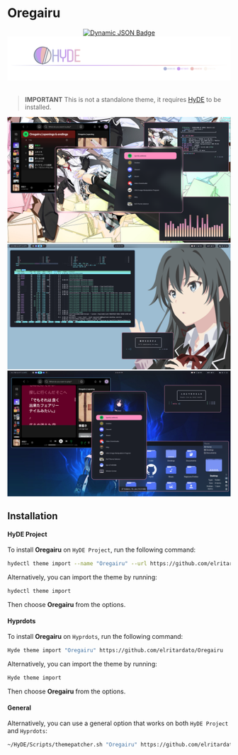 # Oregairu

<div align="center">
    <a href="https://discord.gg/AYbJ9MJez7">
        <img alt="Dynamic JSON Badge" src="https://img.shields.io/badge/dynamic/json?url=https%3A%2F%2Fdiscordapp.com%2Fapi%2Finvites%2FmT5YqjaJFh%3Fwith_counts%3Dtrue&query=%24.approximate_member_count&suffix=%20members&style=for-the-badge&logo=discord&logoSize=auto&label=The%20HyDe%20Project&labelColor=ebbcba&color=c79bf0">    
    </a>
</div>
<div align="center"><img src="https://raw.githubusercontent.com/prasanthrangan/hyprdots/main/Source/assets/hyde_banner.png"><br><br></div>

> **IMPORTANT**
> This is not a standalone theme, it requires [HyDE](https://github.com/Hyde-project/hyde) to be installed.

![t1](./screenshots/1.png)
![t2](./screenshots/2.png)
![t3](./screenshots/3.png)

## Installation

#### HyDE Project

To install **Oregairu** on `HyDE Project`, run the following command:
```sh
hydectl theme import --name "Oregairu" --url https://github.com/elritardato/Oregairu
```

Alternatively, you can import the theme by running:
```sh
hydectl theme import
```

Then choose **Oregairu** from the options.

#### Hyprdots

To install **Oregairu** on `Hyprdots`, run the following command:
```sh
Hyde theme import "Oregairu" https://github.com/elritardato/Oregairu
```

Alternatively, you can import the theme by running:
```sh
Hyde theme import
```

Then choose **Oregairu** from the options.

#### General

Alternatively, you can use a general option that works on both `HyDE Project` and `Hyprdots`:
```sh
~/HyDE/Scripts/themepatcher.sh "Oregairu" https://github.com/elritardato/Oregairu
```
